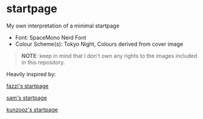 # startpage

My own interpretation of a minimal startpage
- Font: SpaceMono Nerd Font
- Colour Scheme(s): Tokyo Night, Colours derived from cover image

> **NOTE**: keep in mind that I don't own any rights to the images included in this repository.


Heavily inspired by:

[fazzi's startpage](https://fazzi.gitlab.io/startpage/fazzi/ "fazzi's startpage")

[sam's startpage](https://fazzi.gitlab.io/startpage/sam/ "sam's startpage")

[kunzooz's startpage](https://fazzi.gitlab.io/startpage/kunzooz/ "kunzooz's startpage")
